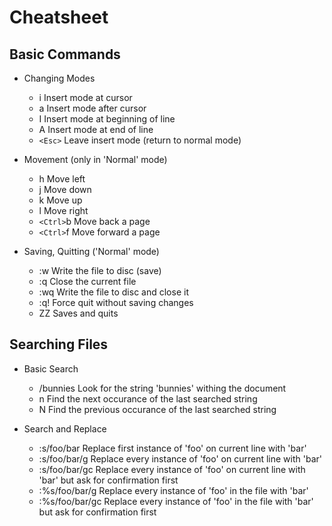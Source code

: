 Cheatsheet
==========

Basic Commands
--------------

+ Changing Modes
    - i           Insert mode at cursor
    - a           Insert mode after cursor
    - I           Insert mode at beginning of line
    - A           Insert mode at end of line
    - `<Esc>`     Leave insert mode (return to normal mode)

+ Movement (only in 'Normal' mode)
    - h           Move left
    - j           Move down
    - k           Move up
    - l           Move right
    - `<Ctrl>`b   Move back a page
    - `<Ctrl>`f   Move forward a page

+ Saving, Quitting ('Normal' mode)
    - :w          Write the file to disc (save)
    - :q          Close the current file
    - :wq         Write the file to disc and close it
    - :q!         Force quit without saving changes
    - ZZ          Saves and quits

Searching Files
---------------

+ Basic Search
    - /bunnies       Look for the string 'bunnies' withing the document
    - n              Find the next occurance of the last searched string
    - N              Find the previous occurance of the last searched string

+ Search and Replace
    - :s/foo/bar      Replace first instance of 'foo' on current line with 'bar'
    - :s/foo/bar/g    Replace every instance of 'foo' on current line with 'bar'
    - :s/foo/bar/gc   Replace every instance of 'foo' on current line with 'bar'
                        but ask for confirmation first
    - :%s/foo/bar/g   Replace every instance of 'foo' in the file with 'bar'
    - :%s/foo/bar/gc  Replace every instance of 'foo' in the file with 'bar' but
                        ask for confirmation first

